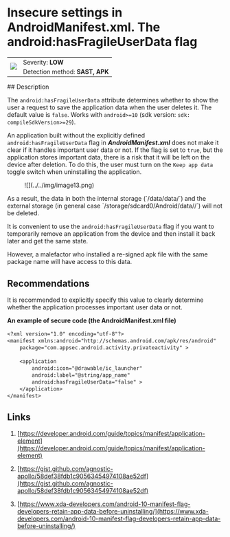 # Insecure settings in AndroidManifest.xml. The android:hasFragileUserData flag

<table class='noborder'>
    <colgroup>
      <col/>
      <col/>
    </colgroup>
    <tbody>
      <tr>
        <td rowspan="2"><img src="../../../img/defekt_nizkij.png"/></td>
        <td>Severity:<strong> LOW</strong></td>
      </tr>
      <tr>
        <td>Detection method:<strong> SAST, APK</strong></td>
      </tr>
    </tbody>
</table>
## Description

The `android:hasFragileUserData` attribute determines whether to show the user a request to save the application data when the user deletes it. The default value is `false`. Works with `android>=10` (sdk version: `sdk: compileSdkVersion>=29`).

An application built without the explicitly defined `android:hasFragileUserData` flag in ***AndroidManifest.xml*** does not make it clear if it handles important user data or not. If the flag is set to `true`, but the application stores important data, there is a risk that it will be left on the device after deletion. To do this, the user must turn on the `Keep app data` toggle switch when uninstalling the application.

<figure markdown>
![](../../img/image13.png)
</figure>
As a result, the data in both the internal storage (`/data/data/<package_name>`) and the external storage (in general case `/storage/sdcard0/Android/data/<package_name>/`) will not be deleted.

It is convenient to use the `android:hasFragileUserData` flag if you want to temporarily remove an application from the device and then install it back later and get the same state.

However, a malefactor who installed a re-signed apk file with the same package name will have access to this data.

## Recommendations

It is recommended to explicitly specify this value to clearly determine whether the application processes important user data or not.

**An example of secure code (the AndroidManifest.xml file)**

    <?xml version="1.0" encoding="utf-8"?>
    <manifest xmlns:android="http://schemas.android.com/apk/res/android"
        package="com.appsec.android.activity.privateactivity" >
    
        <application
            android:icon="@drawable/ic_launcher"
            android:label="@string/app_name"
            android:hasFragileUserData="false" >        
        </application>
    </manifest>

## Links

1. [https://developer.android.com/guide/topics/manifest/application-element](https://developer.android.com/guide/topics/manifest/application-element)

2. [https://gist.github.com/agnostic-apollo/58def38fdb1c90563454974108ae52df](https://gist.github.com/agnostic-apollo/58def38fdb1c90563454974108ae52df)

3. [https://www.xda-developers.com/android-10-manifest-flag-developers-retain-app-data-before-uninstalling/](https://www.xda-developers.com/android-10-manifest-flag-developers-retain-app-data-before-uninstalling/)
